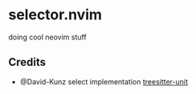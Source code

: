 # selector.nvim
doing cool neovim stuff


## Credits
- @David-Kunz select implementation [treesitter-unit](https://github.com/David-Kunz/treesitter-unit)
